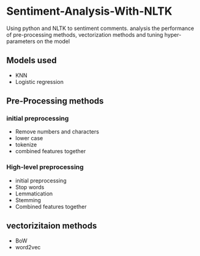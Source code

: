 # Sentiment-Analysis-With-NLTK
Using python and NLTK to sentiment comments. analysis the performance of pre-processing methods, vectorization methods and tuning hyper-parameters on the model
## Models used
- KNN
- Logistic regression
## Pre-Processing methods
### initial preprocessing
- Remove numbers and characters
- lower case
- tokenize
- combined features together
### High-level preprocessing
- initial preprocessing
- Stop words
- Lemmatication
- Stemming
- Combined features together
## vectorizitaion methods
- BoW
- word2vec
